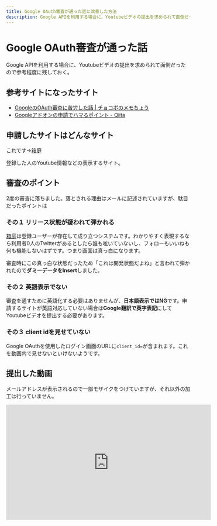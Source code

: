 ```yaml
---
title: Google OAuth審査が通った話と改善した方法
description: Google APIを利用する場合に、Youtubeビデオの提出を求められて面倒だったので参考程度に残しておく。
---
```


# Google OAuth審査が通った話

Google APIを利用する場合に、Youtubeビデオの提出を求められて面倒だったので参考程度に残しておく。

<google-ads/>

## 参考サイトになったサイト

- [GoogleのOAuth審査に苦労した話 | チョコボのメモちょう](https://ff14chocopad.com/archives/google-oauth.html)
- [Googleアドオンの申請でハマるポイント - Qiita](https://qiita.com/satrex/items/e69500f1b2decf13156c)

## 申請したサイトはどんなサイト

これです→[箱庭](https://hako.v-kurore.com)

登録した人のYoutube情報などの表示するサイト。

## 審査のポイント

2度の審査に落ちました。落とされる理由はメールに記述されていますが、駄目だったポイントは

### その１ リリース状態が疑われて弾かれる

[箱庭](https://hako.v-kurore.com)は登録ユーザーが存在して成り立つシステムです。わかりやすく表現するなら利用者0人のTwitterがあるとしたら誰も呟いていないし、フォローもいいねも何も機能しないはずです。つまり画面は真っ白になります。

審査時にこの真っ白な状態だったため「これは開発状態だよね」と言われて弾かれたので**ダミーデータをInsert**しました。

### その２ 英語表示でない

審査を通すために英語化する必要はありませんが、**日本語表示ではNG**です。申請するサイトが英語対応していない場合は**Google翻訳で英字表記**にしてYoutubeビデオを提出する必要があります。

### その３ client idを見せていない

Google OAuthを使用したログイン画面のURLに`client_id=`が含まれます。これを動画内で見せないといけないようです。

## 提出した動画

メールアドレスが表示されるので一部モザイクをつけていますが、それ以外の加工は行っていません。

<iframe width="560" height="315" src="https://www.youtube.com/embed/Euj_K7fGoLg" frameborder="0" allow="accelerometer; autoplay; clipboard-write; encrypted-media; gyroscope; picture-in-picture" allowfullscreen></iframe>


